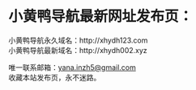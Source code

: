 <h1>小黄鸭导航最新网址发布页：</h1>
小黄鸭导航永久域名：http://xhydh123.com</br>
小黄鸭导航最新域名：http://xhydh002.xyz</br>

唯一联系邮箱：yana.inzh5@gmail.com</br>
收藏本站发布页，永不迷路。

